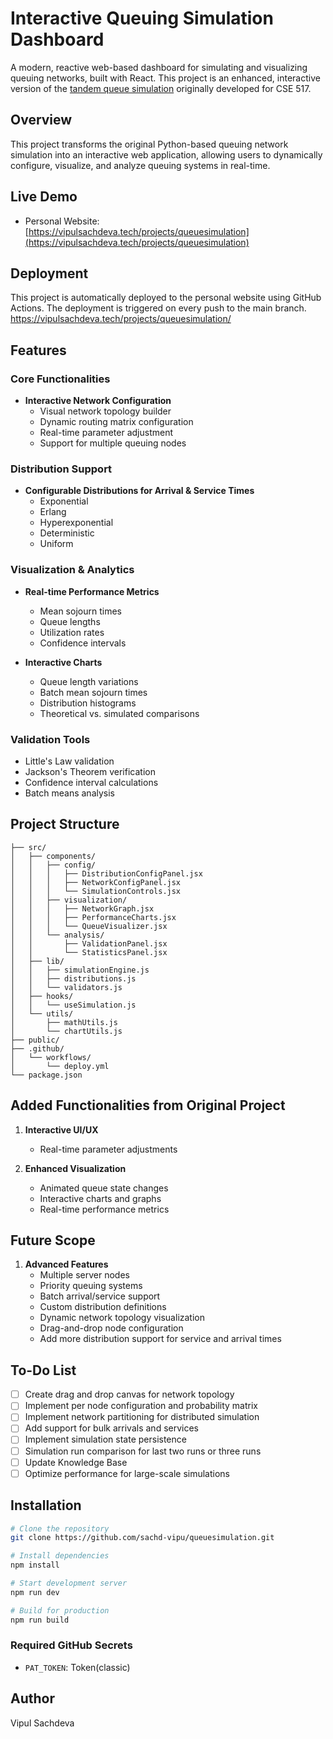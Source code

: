 # Interactive Queuing Simulation Dashboard

A modern, reactive web-based dashboard for simulating and visualizing queuing networks, built with React. This project is an enhanced, interactive version of the [tandem queue simulation](https://github.com/sachd-vipu/tandem-queue) originally developed for CSE 517.

## Overview

This project transforms the original Python-based queuing network simulation into an interactive web application, allowing users to dynamically configure, visualize, and analyze queuing systems in real-time.

## Live Demo

- Personal Website: [https://vipulsachdeva.tech/projects/queuesimulation](https://vipulsachdeva.tech/projects/queuesimulation)


## Deployment

This project is automatically deployed to the personal website using GitHub Actions. The deployment is triggered on every push to the main branch.
https://vipulsachdeva.tech/projects/queuesimulation/


## Features

### Core Functionalities
- **Interactive Network Configuration**
  - Visual network topology builder
  - Dynamic routing matrix configuration
  - Real-time parameter adjustment
  - Support for multiple queuing nodes

### Distribution Support
- **Configurable Distributions for Arrival & Service Times**
  - Exponential
  - Erlang
  - Hyperexponential
  - Deterministic
  - Uniform


### Visualization & Analytics
- **Real-time Performance Metrics**
  - Mean sojourn times
  - Queue lengths
  - Utilization rates
  - Confidence intervals

- **Interactive Charts**
  - Queue length variations
  - Batch mean sojourn times
  - Distribution histograms
  - Theoretical vs. simulated comparisons

### Validation Tools
- Little's Law validation
- Jackson's Theorem verification
- Confidence interval calculations
- Batch means analysis

## Project Structure

```
├── src/
│   ├── components/
│   │   ├── config/
│   │   │   ├── DistributionConfigPanel.jsx
│   │   │   ├── NetworkConfigPanel.jsx
│   │   │   └── SimulationControls.jsx
│   │   ├── visualization/
│   │   │   ├── NetworkGraph.jsx
│   │   │   ├── PerformanceCharts.jsx
│   │   │   └── QueueVisualizer.jsx
│   │   └── analysis/
│   │       ├── ValidationPanel.jsx
│   │       └── StatisticsPanel.jsx
│   ├── lib/
│   │   ├── simulationEngine.js
│   │   ├── distributions.js
│   │   └── validators.js
│   ├── hooks/
│   │   └── useSimulation.js
│   └── utils/
│       ├── mathUtils.js
│       └── chartUtils.js
├── public/
├── .github/
│   └── workflows/
│       └── deploy.yml
└── package.json
```

## Added Functionalities from Original Project

1. **Interactive UI/UX**
   - Real-time parameter adjustments

2. **Enhanced Visualization**
   - Animated queue state changes
   - Interactive charts and graphs
   - Real-time performance metrics


## Future Scope

   
1. **Advanced Features**
   - Multiple server nodes
   - Priority queuing systems
   - Batch arrival/service support
   - Custom distribution definitions
   - Dynamic network topology visualization
   - Drag-and-drop node configuration
   - Add more distribution support for service and arrival times


## To-Do List
- [ ] Create drag and drop canvas for network topology
- [ ] Implement per node configuration and probability matrix 
- [ ] Implement network partitioning for distributed simulation
- [ ] Add support for bulk arrivals and services
- [ ] Implement simulation state persistence
- [ ] Simulation run comparison for last two runs or three runs
- [ ] Update Knowledge Base
- [ ] Optimize performance for large-scale simulations

## Installation

```bash
# Clone the repository
git clone https://github.com/sachd-vipu/queuesimulation.git

# Install dependencies
npm install

# Start development server
npm run dev

# Build for production
npm run build
```

### Required GitHub Secrets
- `PAT_TOKEN`: Token(classic)

## Author

Vipul Sachdeva
